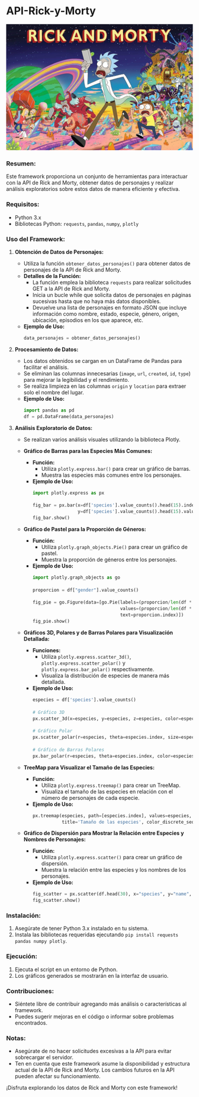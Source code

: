# API-Rick-y-Morty
![](rick.png)

### Resumen:
Este framework proporciona un conjunto de herramientas para interactuar con la API de Rick and Morty, obtener datos de personajes y realizar análisis exploratorios sobre estos datos de manera eficiente y efectiva.

### Requisitos:
- Python 3.x
- Bibliotecas Python: `requests`, `pandas`, `numpy`, `plotly`

### Uso del Framework:

1. **Obtención de Datos de Personajes:**
   - Utiliza la función `obtener_datos_personajes()` para obtener datos de personajes de la API de Rick and Morty.
   - **Detalles de la Función:**
     - La función emplea la biblioteca `requests` para realizar solicitudes GET a la API de Rick and Morty.
     - Inicia un bucle while que solicita datos de personajes en páginas sucesivas hasta que no haya más datos disponibles.
     - Devuelve una lista de personajes en formato JSON que incluye información como nombre, estado, especie, género, origen, ubicación, episodios en los que aparece, etc.
   - **Ejemplo de Uso:**
     ```python
     data_personajes = obtener_datos_personajes()
     ```

2. **Procesamiento de Datos:**
   - Los datos obtenidos se cargan en un DataFrame de Pandas para facilitar el análisis.
   - Se eliminan las columnas innecesarias (`image`, `url`, `created`, `id`, `type`) para mejorar la legibilidad y el rendimiento.
   - Se realiza limpieza en las columnas `origin` y `location` para extraer solo el nombre del lugar.
   - **Ejemplo de Uso:**
     ```python
     import pandas as pd
     df = pd.DataFrame(data_personajes)
     ```

3. **Análisis Exploratorio de Datos:**
   - Se realizan varios análisis visuales utilizando la biblioteca Plotly.

   - **Gráfico de Barras para las Especies Más Comunes:**
     - **Función:**
       - Utiliza `plotly.express.bar()` para crear un gráfico de barras.
       - Muestra las especies más comunes entre los personajes.
     - **Ejemplo de Uso:**
       ```python
       import plotly.express as px

       fig_bar = px.bar(x=df['species'].value_counts().head(15).index, 
                        y=df['species'].value_counts().head(15).values)
       fig_bar.show()
       ```

   - **Gráfico de Pastel para la Proporción de Géneros:**
     - **Función:**
       - Utiliza `plotly.graph_objects.Pie()` para crear un gráfico de pastel.
       - Muestra la proporción de géneros entre los personajes.
     - **Ejemplo de Uso:**
       ```python
       import plotly.graph_objects as go

       proporcion = df["gender"].value_counts()

       fig_pie = go.Figure(data=[go.Pie(labels=(proporcion/len(df * 100)).index, 
                                        values=(proporcion/len(df * 100)).values, 
                                        text=proporcion.index)])
       fig_pie.show()
       ```

   - **Gráficos 3D, Polares y de Barras Polares para Visualización Detallada:**
     - **Funciones:**
       - Utiliza `plotly.express.scatter_3d()`, `plotly.express.scatter_polar()` y `plotly.express.bar_polar()` respectivamente.
       - Visualiza la distribución de especies de manera más detallada.
     - **Ejemplo de Uso:**
       ```python
       especies = df['species'].value_counts()

       # Gráfico 3D
       px.scatter_3d(x=especies, y=especies, z=especies, color=especies.index)

       # Gráfico Polar
       px.scatter_polar(r=especies, theta=especies.index, size=especies, color=especies.index)

       # Gráfico de Barras Polares
       px.bar_polar(r=especies, theta=especies.index, color=especies.index)
       ```

   - **TreeMap para Visualizar el Tamaño de las Especies:**
     - **Función:**
       - Utiliza `plotly.express.treemap()` para crear un TreeMap.
       - Visualiza el tamaño de las especies en relación con el número de personajes de cada especie.
     - **Ejemplo de Uso:**
       ```python
       px.treemap(especies, path=[especies.index], values=especies, height=700, 
                  title='Tamaño de las especies', color_discrete_sequence=px.colors.qualitative.Dark2)
       ```

   - **Gráfico de Dispersión para Mostrar la Relación entre Especies y Nombres de Personajes:**
     - **Función:**
       - Utiliza `plotly.express.scatter()` para crear un gráfico de dispersión.
       - Muestra la relación entre las especies y los nombres de los personajes.
     - **Ejemplo de Uso:**
       ```python
       fig_scatter = px.scatter(df.head(30), x="species", y="name", color="species")
       fig_scatter.show()
       ```

### Instalación:
1. Asegúrate de tener Python 3.x instalado en tu sistema.
2. Instala las bibliotecas requeridas ejecutando `pip install requests pandas numpy plotly`.

### Ejecución:
1. Ejecuta el script en un entorno de Python.
2. Los gráficos generados se mostrarán en la interfaz de usuario.

### Contribuciones:
- Siéntete libre de contribuir agregando más análisis o características al framework.
- Puedes sugerir mejoras en el código o informar sobre problemas encontrados.

### Notas:
- Asegúrate de no hacer solicitudes excesivas a la API para evitar sobrecargar el servidor.
- Ten en cuenta que este framework asume la disponibilidad y estructura actual de la API de Rick and Morty. Los cambios futuros en la API pueden afectar su funcionamiento.

¡Disfruta explorando los datos de Rick and Morty con este framework!
